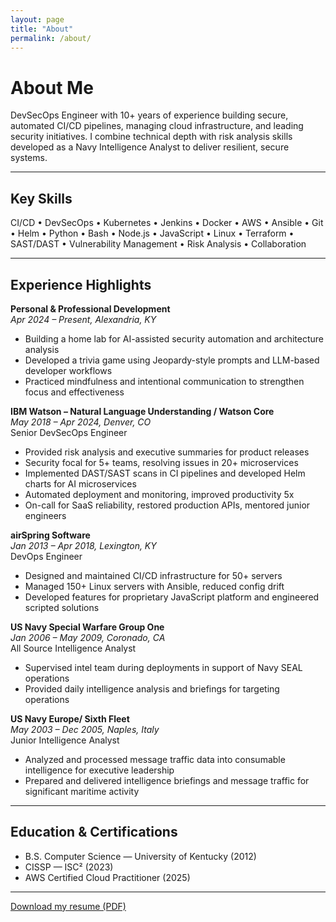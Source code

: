 ```yaml
---
layout: page
title: "About"
permalink: /about/
---
```


# About Me

DevSecOps Engineer with 10+ years of experience building secure, automated CI/CD pipelines, managing cloud infrastructure, and leading security initiatives. I combine technical depth with risk analysis skills developed as a Navy Intelligence Analyst to deliver resilient, secure systems.

---

## Key Skills
CI/CD • DevSecOps • Kubernetes • Jenkins • Docker • AWS • Ansible • Git • Helm • Python • Bash • Node.js • JavaScript • Linux • Terraform • SAST/DAST • Vulnerability Management • Risk Analysis • Collaboration

---

## Experience Highlights

**Personal & Professional Development**  
_Apr 2024 – Present, Alexandria, KY_
- Building a home lab for AI-assisted security automation and architecture analysis
- Developed a trivia game using Jeopardy-style prompts and LLM-based developer workflows
- Practiced mindfulness and intentional communication to strengthen focus and effectiveness

**IBM Watson – Natural Language Understanding / Watson Core**  
_May 2018 – Apr 2024, Denver, CO_  
Senior DevSecOps Engineer
- Provided risk analysis and executive summaries for product releases
- Security focal for 5+ teams, resolving issues in 20+ microservices
- Implemented DAST/SAST scans in CI pipelines and developed Helm charts for AI microservices
- Automated deployment and monitoring, improved productivity 5x
- On-call for SaaS reliability, restored production APIs, mentored junior engineers

**airSpring Software**  
_Jan 2013 – Apr 2018, Lexington, KY_  
DevOps Engineer
- Designed and maintained CI/CD infrastructure for 50+ servers
- Managed 150+ Linux servers with Ansible, reduced config drift
- Developed features for proprietary JavaScript platform and engineered scripted solutions

**US Navy Special Warfare Group One**  
_Jan 2006 – May 2009, Coronado, CA_  
All Source Intelligence Analyst
- Supervised intel team during deployments in support of Navy SEAL operations
- Provided daily intelligence analysis and briefings for targeting operations

**US Navy Europe/ Sixth Fleet**  
_May 2003 – Dec 2005, Naples, Italy_  
Junior Intelligence Analyst
- Analyzed and processed message traffic data into consumable intelligence for executive leadership
- Prepared and delivered intelligence briefings and message traffic for significant maritime activity

---

## Education & Certifications
- B.S. Computer Science — University of Kentucky (2012)
- CISSP — ISC² (2023)
- AWS Certified Cloud Practitioner (2025)

---

[Download my resume (PDF)](https://jims-resume.s3.us-east-1.amazonaws.com/ResumeJuly2025.pdf)
